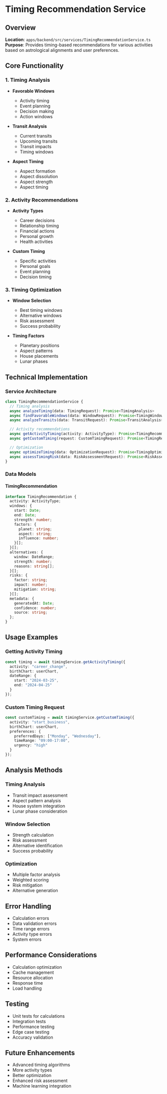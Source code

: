 # Timing Recommendation Service

## Overview
**Location**: `apps/backend/src/services/TimingRecommendationService.ts`
**Purpose**: Provides timing-based recommendations for various activities based on astrological alignments and user preferences.

## Core Functionality

### 1. Timing Analysis
- **Favorable Windows**
  - Activity timing
  - Event planning
  - Decision making
  - Action windows

- **Transit Analysis**
  - Current transits
  - Upcoming transits
  - Transit impacts
  - Timing windows

- **Aspect Timing**
  - Aspect formation
  - Aspect dissolution
  - Aspect strength
  - Aspect timing

### 2. Activity Recommendations
- **Activity Types**
  - Career decisions
  - Relationship timing
  - Financial actions
  - Personal growth
  - Health activities

- **Custom Timing**
  - Specific activities
  - Personal goals
  - Event planning
  - Decision timing

### 3. Timing Optimization
- **Window Selection**
  - Best timing windows
  - Alternative windows
  - Risk assessment
  - Success probability

- **Timing Factors**
  - Planetary positions
  - Aspect patterns
  - House placements
  - Lunar phases

## Technical Implementation

### Service Architecture
```typescript
class TimingRecommendationService {
  // Timing analysis
  async analyzeTiming(data: TimingRequest): Promise<TimingAnalysis>
  async findFavorableWindows(data: WindowRequest): Promise<TimingWindow[]>
  async analyzeTransits(data: TransitRequest): Promise<TransitAnalysis>

  // Activity recommendations
  async getActivityTiming(activity: ActivityType): Promise<TimingRecommendation>
  async getCustomTiming(request: CustomTimingRequest): Promise<TimingRecommendation>

  // Optimization
  async optimizeTiming(data: OptimizationRequest): Promise<TimingOptimization>
  async assessTimingRisk(data: RiskAssessmentRequest): Promise<RiskAssessment>
}
```

### Data Models

#### TimingRecommendation
```typescript
interface TimingRecommendation {
  activity: ActivityType;
  windows: {
    start: Date;
    end: Date;
    strength: number;
    factors: {
      planet: string;
      aspect: string;
      influence: number;
    }[];
  }[];
  alternatives: {
    window: DateRange;
    strength: number;
    reasons: string[];
  }[];
  risks: {
    factor: string;
    impact: number;
    mitigation: string;
  }[];
  metadata: {
    generatedAt: Date;
    confidence: number;
    source: string;
  };
}
```

## Usage Examples

### Getting Activity Timing
```typescript
const timing = await timingService.getActivityTiming({
  activity: "career_change",
  birthChart: userChart,
  dateRange: {
    start: "2024-03-25",
    end: "2024-04-25"
  }
});
```

### Custom Timing Request
```typescript
const customTiming = await timingService.getCustomTiming({
  activity: "start_business",
  birthChart: userChart,
  preferences: {
    preferredDays: ["Monday", "Wednesday"],
    timeRange: "09:00-17:00",
    urgency: "high"
  }
});
```

## Analysis Methods

### Timing Analysis
- Transit impact assessment
- Aspect pattern analysis
- House system integration
- Lunar phase consideration

### Window Selection
- Strength calculation
- Risk assessment
- Alternative identification
- Success probability

### Optimization
- Multiple factor analysis
- Weighted scoring
- Risk mitigation
- Alternative generation

## Error Handling
- Calculation errors
- Data validation errors
- Time range errors
- Activity type errors
- System errors

## Performance Considerations
- Calculation optimization
- Cache management
- Resource allocation
- Response time
- Load handling

## Testing
- Unit tests for calculations
- Integration tests
- Performance testing
- Edge case testing
- Accuracy validation

## Future Enhancements
- Advanced timing algorithms
- More activity types
- Better optimization
- Enhanced risk assessment
- Machine learning integration 